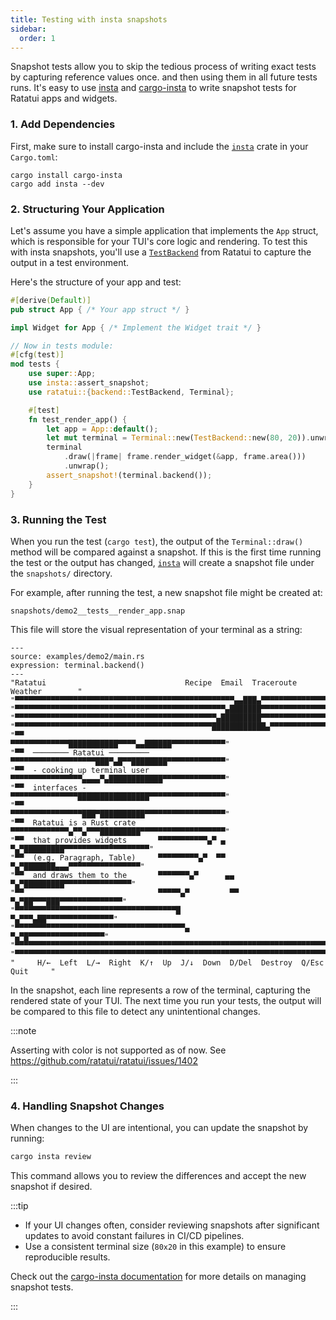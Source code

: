 ```yaml
---
title: Testing with insta snapshots
sidebar:
  order: 1
---
```


Snapshot tests allow you to skip the tedious process of writing exact tests by capturing reference
values once. and then using them in all future tests runs. It's easy to use
[insta](https://insta.rs/) and [cargo-insta](https://crates.io/crates/cargo-insta) to write snapshot
tests for Ratatui apps and widgets.

### 1. Add Dependencies

First, make sure to install cargo-insta and include the [`insta`] crate in your `Cargo.toml`:

```shell
cargo install cargo-insta
cargo add insta --dev
```

### 2. Structuring Your Application

Let's assume you have a simple application that implements the `App` struct, which is responsible
for your TUI's core logic and rendering. To test this with insta snapshots, you'll use a
[`TestBackend`] from Ratatui to capture the output in a test environment.

Here's the structure of your app and test:

```rust
#[derive(Default)]
pub struct App { /* Your app struct */ }

impl Widget for App { /* Implement the Widget trait */ }

// Now in tests module:
#[cfg(test)]
mod tests {
    use super::App;
    use insta::assert_snapshot;
    use ratatui::{backend::TestBackend, Terminal};

    #[test]
    fn test_render_app() {
        let app = App::default();
        let mut terminal = Terminal::new(TestBackend::new(80, 20)).unwrap();
        terminal
            .draw(|frame| frame.render_widget(&app, frame.area()))
            .unwrap();
        assert_snapshot!(terminal.backend());
    }
}
```

### 3. Running the Test

When you run the test (`cargo test`), the output of the `Terminal::draw()` method will be compared
against a snapshot. If this is the first time running the test or the output has changed, [`insta`]
will create a snapshot file under the `snapshots/` directory.

For example, after running the test, a new snapshot file might be created at:

```
snapshots/demo2__tests__render_app.snap
```

This file will store the visual representation of your terminal as a string:

```text
---
source: examples/demo2/main.rs
expression: terminal.backend()
---
"Ratatui                               Recipe  Email  Traceroute  Weather        "
"▀▀▀▀▀▀▀▀▀▀▀▀▀▀▀▀▀▀▀▀▀▀▀▀▀▀▀▀▀▀▀▀▀▀▀▀▀▀▀▀▀▀▀▀▀▀▀▀▀▄▄███▄▀▀▀▀▀▀▀▀▀▀▀▀▀▀▀▀▀▀▀▀▀▀▀▀▀"
"▀▀▀▀▀▀▀▀▀▀▀▀▀▀▀▀▀▀▀▀▀▀▀▀▀▀▀▀▀▀▀▀▀▀▀▀▀▀▀▀▀▀▀▀▀▀▀▄███████▀▀▀▀▀▀▀▀▀▀▀▀▀▀▀▀▀▀▀▀▀▀▀▀▀"
"▀▀▀▀▀▀▀▀▀▀▀▀▀▀▀▀▀▀▀▀▀▀▀▀▀▀▀▀▀▀▀▀▀▀▀▀▀▀▀▀▀▀▀▀▀▄█████████▀▀▀▀▀▀▀▀▀▀▀▀▀▀▀▀▀▀▀▀▀▀▀▀▀"
"▀▀▀▀▀▀▀▀▀▀▀▀▀▀▀▀▀▀▀▀▀▀▀▀▀▀▀▀▀▀▀▀▀▀▀▀▀▀▀▀▀▀▀▀████████████▄▀▀▀▀▀▀▀▀▀▀▀▀▀▀▀▀▀▀▀▀▀▀▀"
"▀▀                              ▀▀▀▀▀▀▀▀▀▀▀▀▀███████████▀▀▀▀▄▄██████▀▀▀▀▀▀▀▀▀▀▀▀"
"▀▀  ──────── Ratatui ─────────  ▀▀▀▀▀▀▀▀▀▀▀▀▀▀▀▀▀▀▀███▀▄█▀▀████████▀▀▀▀▀▀▀▀▀▀▀▀▀"
"▀▀  - cooking up terminal user  ▀▀▀▀▀▀▀▀▀▀▀▀▀▀▀▀▄▄▄▄▀▄████████████▀▀▀▀▀▀▀▀▀▀▀▀▀▀"
"▀▀  interfaces -                ▀▀▀▀▀▀▀▀▀▀▀▀▀▀▀████████████████▀▀▀▀▀▀▀▀▀▀▀▀▀▀▀▀▀"
"▀▀                              ▀▀▀▀▀▀▀▀▀▀▀▀▀▀▀▀███▀██████████▀▀▀▀▀▀▀▀▀▀▀▀▀▀▀▀▀▀"
"▀▀  Ratatui is a Rust crate     ▀▀▀▀▀▀▀▀▀▀▀▀▀▄▀▀▄▀▀▀█████████▀▀▀▀▀▀▀▀▀▀▀▀▀▀▀▀▀▀▀"
"▀▀  that provides widgets       ▀▀▀▀▀▀▀▀▀▀▀▄▀ ▄  ▀▄▀█████████▀▀▀▀▀▀▀▀▀▀▀▀▀▀▀▀▀▀▀"
"▀▀  (e.g. Paragraph, Table)     ▀▀▀▀▀▀▀▀▀▄▀  ▀▀    ▀▄▀███████▄▄▄▀▀▀▀▀▀▀▀▀▀▀▀▀▀▀▀"
"▀▀  and draws them to the       ▀▀▀▀▀▀▀▄▀      ▄▄    ▀▄▀█████████▀▀▀▀▀▀▀▀▀▀▀▀▀▀▀"
"▀▀                              ▀▀▀▀▀▄▀         ▀▀     ▀▄▀██▀▀▀███▀▀▀▀▀▀▀▀▀▀▀▀▀▀"
"▀▀▀▀▀▀▀▀▀▀▀▀▀▀▀▀▀▀▀▀▀▀▀▀▀▀▀▀▀▀▀▀▀▀▀▀█                    ▀▄▀▀▀▄██▀▀▀▀▀▀▀▀▀▀▀▀▀▀▀"
"▀▀▀▀▀▀▀▀▀▀▀▀▀▀▀▀▀▀▀▀▀▀▀▀▀▀▀▀▀▀▀▀▀▀▀▀▀▀▄                    ▀▄▀█▀▀▀▀▀▀▀▀▀▀▀▀▀▀▀▀▀"
"▀▀▀▀▀▀▀▀▀▀▀▀▀▀▀▀▀▀▀▀▀▀▀▀▀▀▀▀▀▀▀▀▀▀▀▀▀▀▀▀▀▀▀▀▀▀▀▀▀▀▀▀▀▀▀▀▀▀▀▀▀▀▀▀▀▀▀▀▀▀▀▀▀▀▀▀▀▀▀▀"
"▀▀▀▀▀▀▀▀▀▀▀▀▀▀▀▀▀▀▀▀▀▀▀▀▀▀▀▀▀▀▀▀▀▀▀▀▀▀▀▀▀▀▀▀▀▀▀▀▀▀▀▀▀▀▀▀▀▀▀▀▀▀▀▀▀▀▀▀▀▀▀▀▀▀▀▀▀▀▀▀"
"     H/←  Left  L/→  Right  K/↑  Up  J/↓  Down  D/Del  Destroy  Q/Esc  Quit     "
```

In the snapshot, each line represents a row of the terminal, capturing the rendered state of your
TUI. The next time you run your tests, the output will be compared to this file to detect any
unintentional changes.

:::note

Asserting with color is not supported as of now. See
<https://github.com/ratatui/ratatui/issues/1402>

:::

### 4. Handling Snapshot Changes

When changes to the UI are intentional, you can update the snapshot by running:

```bash
cargo insta review
```

This command allows you to review the differences and accept the new snapshot if desired.

:::tip

- If your UI changes often, consider reviewing snapshots after significant updates to avoid constant
  failures in CI/CD pipelines.
- Use a consistent terminal size (`80x20` in this example) to ensure reproducible results.

Check out the [cargo-insta documentation] for more details on managing snapshot tests.

:::

[`TestBackend`]: https://docs.rs/ratatui/latest/ratatui/backend/struct.TestBackend.html
[`insta`]: https://crates.io/crates/insta
[`cargo-insta`]: https://github.com/mitsuhiko/insta
[cargo-insta documentation]: https://insta.rs/docs/

